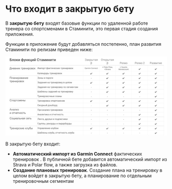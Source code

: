 # Что входит в закрытую бету

В **закрытую бету** входят базовые функции по удаленной работе тренера со спортсменами в Стаминити, это первая стадия создания приложения.

Функции в приложение будут добавляться постепенно, план развития Стаминити по релизам приведен ниже:

![](./Staminity_functions_stages.png)

В закрытую бету входит:
* **Автоматический импорт из Garmin Connect** фактических тренировок . В публичной бете добавится автоматический импорт из Strava и Polar flow, а также загрузка из файлов.
* **Создание плановых тренировок**. Создание плана на тренировку в целом войдет в закрытую бету, а планирование по отдельным тренировочным сегментам




